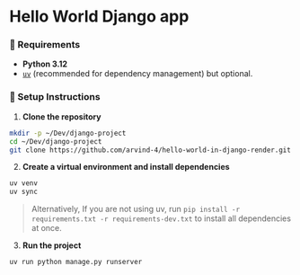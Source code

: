 # Hello World Django app

### 🧰 Requirements

- **Python 3.12**
- [`uv`](https://github.com/astral-sh/uv) (recommended for dependency management) but optional.

### 🚀 Setup Instructions

1.  **Clone the repository**

```bash
mkdir -p ~/Dev/django-project
cd ~/Dev/django-project
git clone https://github.com/arvind-4/hello-world-in-django-render.git .
```

2.  **Create a virtual environment and install dependencies**

```bash
uv venv
uv sync
```

> Alternatively, If you are not using uv, run `pip install -r requirements.txt -r requirements-dev.txt` to install all dependencies at once.

3.  **Run the project**

```bash
uv run python manage.py runserver
```
